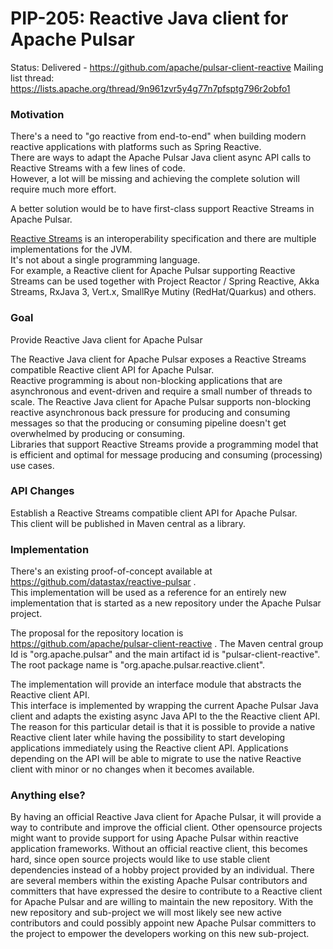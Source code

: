 # PIP-205: Reactive Java client for Apache Pulsar

Status: Delivered - https://github.com/apache/pulsar-client-reactive
Mailing list thread: https://lists.apache.org/thread/9n961zvr5y4g77n7pfsptg796r2obfo1

### Motivation

There's a need to "go reactive from end-to-end" when building modern reactive applications with platforms such as Spring Reactive. \
There are ways to adapt the Apache Pulsar Java client async API calls to Reactive Streams with a few lines of code. \
However, a lot will be missing and achieving the complete solution will require much more effort.

A better solution would be to have first-class support Reactive Streams in Apache Pulsar.

[Reactive Streams](https://www.reactive-streams.org/) is an interoperability specification and there are multiple implementations for the JVM. \
It's not about a single programming language.\
For example, a Reactive client for Apache Pulsar supporting Reactive Streams can be used together with Project Reactor / Spring Reactive, Akka Streams, RxJava 3, Vert.x, SmallRye Mutiny (RedHat/Quarkus) and others.

### Goal

Provide Reactive Java client for Apache Pulsar

The Reactive Java client for Apache Pulsar exposes a Reactive Streams compatible Reactive client API for Apache Pulsar.\
Reactive programming is about non-blocking applications that are asynchronous and event-driven and require a small number of threads to scale. The Reactive Java client for Apache Pulsar supports non-blocking reactive asynchronous back pressure for producing and consuming messages so that the producing or consuming pipeline doesn't get overwhelmed by producing or consuming.\
Libraries that support Reactive Streams provide a programming model that is efficient and optimal for message producing and consuming (processing) use cases.  

### API Changes

Establish a Reactive Streams compatible client API for Apache Pulsar.\
This client will be published in Maven central as a library.

### Implementation

There's an existing proof-of-concept available at https://github.com/datastax/reactive-pulsar .\
This implementation will be used as a reference for an entirely new implementation that is started as a new repository under the Apache Pulsar project. 

The proposal for the repository location is https://github.com/apache/pulsar-client-reactive .
The Maven central group Id is "org.apache.pulsar" and the main artifact id is "pulsar-client-reactive".
The root package name is "org.apache.pulsar.reactive.client".

The implementation will provide an interface module that abstracts the Reactive client API.\
This interface is implemented by wrapping the current Apache Pulsar Java client and adapts the existing async Java API to the the Reactive client API.
The reason for this particular detail is that it is possible to provide a native Reactive client later while having the possibility to start developing applications immediately using the Reactive client API. Applications depending on the API will be able to migrate to use the native Reactive client with minor or no changes when it becomes available.

### Anything else?

By having an official Reactive Java client for Apache Pulsar, it will provide a way to contribute and improve the official client. 
Other opensource projects might want to provide support for using Apache Pulsar within reactive application frameworks. Without an official reactive client, this becomes hard, since open source projects would like to use stable client dependencies instead of a hobby project provided by an individual. 
There are several members within the existing Apache Pulsar contributors and committers that have expressed the desire to contribute to a Reactive client for Apache Pulsar and are willing to maintain the new repository. With the new repository and sub-project we will most likely see new active contributors and could possibly appoint new Apache Pulsar committers to the project to empower the developers working on this new sub-project.
